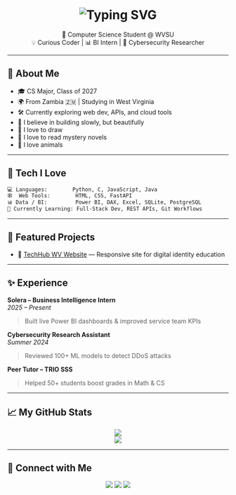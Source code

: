 <h1 align="center">
  <img src="https://readme-typing-svg.herokuapp.com?font=Quicksand&size=30&duration=3000&pause=500&color=FFB6C1&center=true&vCenter=true&multiline=true&width=435&height=60&lines=Hi+there%2C+I'm+Natwange+%F0%9F%91%8B" alt="Typing SVG" />
</h1>

<p align="center">
  🌸 Computer Science Student @ WVSU <br>
  💡 Curious Coder | 📊 BI Intern | 🔐 Cybersecurity Researcher
</p>

---

## 🌷 About Me

- 🎓 CS Major, Class of 2027
- 🌍 From Zambia 🇿🇲 | Studying in West Virginia
- 🛠 Currently exploring web dev, APIs, and cloud tools
- 🐢 I believe in building slowly, but beautifully
- 🎨 I love to draw
- 📖 I love to read mystery novels
- 🦮 I love animals

---

## 🧁 Tech I Love

```txt
💻 Languages:        Python, C, JavaScript, Java
🕸️  Web Tools:        HTML, CSS, FastAPI
📊 Data / BI:         Power BI, DAX, Excel, SQLite, PostgreSQL
🌱 Currently Learning: Full-Stack Dev, REST APIs, Git Workflows
```

---

## 📌 Featured Projects

- 🎨 [TechHub WV Website](https://natwange.github.io/WDITH-website/index.html) — Responsive site for digital identity education    

---

## ✨ Experience

**Solera – Business Intelligence Intern**  
*2025 – Present*  
> Built live Power BI dashboards & improved service team KPIs  

**Cybersecurity Research Assistant**  
*Summer 2024*  
> Reviewed 100+ ML models to detect DDoS attacks  

**Peer Tutor – TRIO SSS**  
> Helped 50+ students boost grades in Math & CS

---

## 📈 My GitHub Stats

<p align="center">
  <img src="https://github-readme-stats.vercel.app/api?username=Natwange&show_icons=true&theme=calm&hide_border=true&icon_color=ffb6c1" />
  <br/>
  <img src="https://github-readme-stats.vercel.app/api/top-langs/?username=Natwange&layout=compact&theme=calm&hide_border=true" />
</p>

---

## 📮 Connect with Me

<p align="center">
  <a href="mailto:chiwalenatwange@gmail.com"><img src="https://img.shields.io/badge/Email-chiwalenatwange@gmail.com-f4a9c8?style=flat-square&logo=gmail&logoColor=white" /></a>
  <a href="https://www.linkedin.com/in/natwange-chiwele"><img src="https://img.shields.io/badge/LinkedIn-Natwange_Chiwele-a4c9f4?style=flat-square&logo=linkedin&logoColor=white" /></a>
  <a href="https://github.com/Natwange"><img src="https://img.shields.io/badge/GitHub-Natwange-94e0d1?style=flat-square&logo=github&logoColor=white" /></a>
</p>
